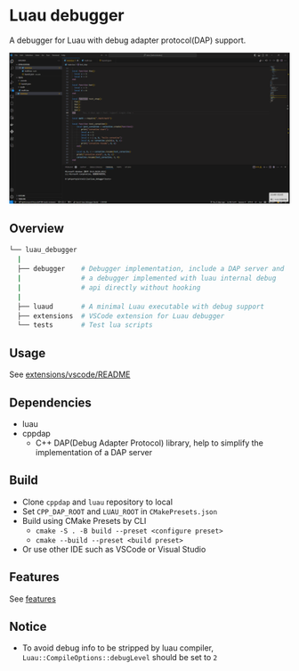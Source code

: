 # Luau debugger

A debugger for Luau with debug adapter protocol(DAP) support.

![](extensions/vscode/docs/demo.gif)

## Overview

```bash
└── luau_debugger
  |
  ├── debugger    # Debugger implementation, include a DAP server and
  |               # a debugger implemented with luau internal debug
  |               # api directly without hooking
  |
  ├── luaud       # A minimal Luau executable with debug support
  ├── extensions  # VSCode extension for Luau debugger
  └── tests       # Test lua scripts
```

## Usage

See [extensions/vscode/README](./extensions/vscode/README.md)

## Dependencies

- luau
- cppdap
  - C++ DAP(Debug Adapter Protocol) library, help to simplify the implementation of a DAP server

## Build
- Clone `cppdap` and `luau` repository to local
- Set `CPP_DAP_ROOT` and `LUAU_ROOT` in `CMakePresets.json`
- Build using CMake Presets by CLI
  - `cmake -S . -B build --preset <configure preset>`
  - `cmake --build --preset <build preset>`
- Or use other IDE such as VSCode or Visual Studio

## Features

See [features](./extensions/vscode/README.md#features)

## Notice

- To avoid debug info to be stripped by luau compiler, `Luau::CompileOptions::debugLevel` should be set to `2`
